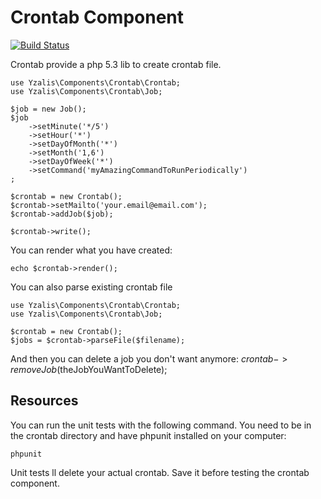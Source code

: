 Crontab Component
=================

[![Build Status](https://secure.travis-ci.org/yzalis/crontab.png?branch=master)](http://travis-ci.org/yzalis/crontab)

Crontab provide a php 5.3 lib to create crontab file.

	use Yzalis\Components\Crontab\Crontab;
	use Yzalis\Components\Crontab\Job;

	$job = new Job();
	$job
		->setMinute('*/5')
		->setHour('*')
		->setDayOfMonth('*')
		->setMonth('1,6')
		->setDayOfWeek('*')
		->setCommand('myAmazingCommandToRunPeriodically')
	;

	$crontab = new Crontab();
	$crontab->setMailto('your.email@email.com');
	$crontab->addJob($job);

	$crontab->write();

You can render what you have created:

	echo $crontab->render();

You can also parse existing crontab file

	use Yzalis\Components\Crontab\Crontab;
	use Yzalis\Components\Crontab\Job;

    $crontab = new Crontab();
    $jobs = $crontab->parseFile($filename);

And then you can delete a job you don't want anymore:
	$crontab->removeJob($theJobYouWantToDelete);

Resources
---------

You can run the unit tests with the following command. You need to be in the crontab directory and have phpunit installed on your computer:

    phpunit

Unit tests ll delete your actual crontab. Save it before testing the crontab component.